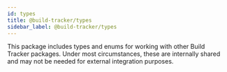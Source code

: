 ```yaml
---
id: types
title: @build-tracker/types
sidebar_label: @build-tracker/types
---
```


This package includes types and enums for working with other Build Tracker packages. Under most circumstances, these are internally shared and may not be needed for external integration purposes.
